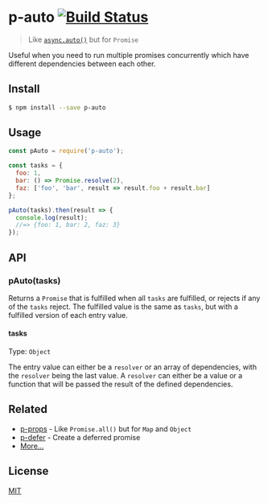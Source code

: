 # p-auto [![Build Status](https://travis-ci.org/DerTieran/p-auto.svg?branch=master)](https://travis-ci.org/DerTieran/p-auto)
> Like [`async.auto()`](https://caolan.github.io/async/docs.html#auto) but for `Promise`

Useful when you need to run multiple promises concurrently which have different dependencies between each other.

## Install

```sh
$ npm install --save p-auto
```


## Usage

```js
const pAuto = require('p-auto');

const tasks = {
  foo: 1,
  bar: () => Promise.resolve(2),
  faz: ['foo', 'bar', result => result.foo + result.bar]
};

pAuto(tasks).then(result => {
  console.log(result);
  //=> {foo: 1, bar: 2, faz: 3}
});
```


## API

### pAuto(tasks)

Returns a `Promise` that is fulfilled when all `tasks` are fulfilled, or rejects if any of the `tasks` reject. The fulfilled value is the same as `tasks`, but with a fulfilled version of each entry value.

#### tasks

Type: `Object`

The entry value can either be a `resolver` or an array of dependencies, with the `resolver` being the last value. A `resolver` can either be a value or a function that will be passed the result of the defined dependencies.

## Related

- [p-props](https://github.com/sindresorhus/p-props) - Like `Promise.all()` but for `Map` and `Object`
- [p-defer](https://github.com/sindresorhus/p-defer) - Create a deferred promise
- [More…](https://github.com/sindresorhus/promise-fun)


## License

[MIT](https://github.com/DerTieran/p-auto/blob/master/license)
